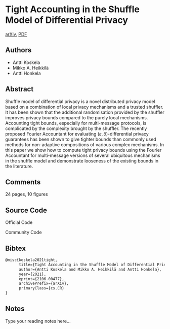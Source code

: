 
# Tight Accounting in the Shuffle Model of Differential Privacy

[arXiv](https://arxiv.org/abs/2106.0477), [PDF](https://arxiv.org/pdf/2106.0477.pdf)

## Authors

- Antti Koskela
- Mikko A. Heikkilä
- Antti Honkela

## Abstract

Shuffle model of differential privacy is a novel distributed privacy model based on a combination of local privacy mechanisms and a trusted shuffler. It has been shown that the additional randomisation provided by the shuffler improves privacy bounds compared to the purely local mechanisms. Accounting tight bounds, especially for multi-message protocols, is complicated by the complexity brought by the shuffler. The recently proposed Fourier Accountant for evaluating $(\varepsilon,\delta)$-differential privacy guarantees has been shown to give tighter bounds than commonly used methods for non-adaptive compositions of various complex mechanisms. In this paper we show how to compute tight privacy bounds using the Fourier Accountant for multi-message versions of several ubiquitous mechanisms in the shuffle model and demonstrate looseness of the existing bounds in the literature.

## Comments

24 pages, 10 figures

## Source Code

Official Code



Community Code



## Bibtex

```tex
@misc{koskela2021tight,
      title={Tight Accounting in the Shuffle Model of Differential Privacy}, 
      author={Antti Koskela and Mikko A. Heikkilä and Antti Honkela},
      year={2021},
      eprint={2106.00477},
      archivePrefix={arXiv},
      primaryClass={cs.CR}
}
```

## Notes

Type your reading notes here...

